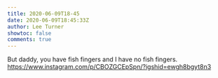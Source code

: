 ```yaml
---
title: 2020-06-09T18-45
date: 2020-06-09T18:45:33Z
author: Lee Turner
showtoc: false
comments: true
---
```


But daddy, you have fish fingers and I have no fish fingers. https://www.instagram.com/p/CBOZGCEpSpn/?igshid=ewgh8bgyt8n3


